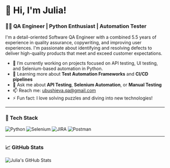 # 👋 Hi, I'm Julia!

### 👩‍💻 QA Engineer | Python Enthusiast | Automation Tester

I'm a detail-oriented Software QA Engineer with a combined 5.5 years of experience in quality assurance, copywriting, and improving user experiences. I'm passionate about identifying and resolving defects to deliver high-quality products that meet and exceed customer expectations.

- 🔭 I’m currently working on projects focused on API testing, UI testing, and Selenium-based automation in Python.
- 🌱 Learning more about **Test Automation Frameworks** and **CI/CD pipelines**
- 💬 Ask me about **API Testing**, **Selenium Automation**, or **Manual Testing**
- 📫 Reach me: [ubushieva.qa@gmail.com](mailto:ubushieva.qa@gmail.com)
- ⚡ Fun fact: I love solving puzzles and diving into new technologies!

---

### 🚀 Tech Stack
![Python](https://img.shields.io/badge/Python-3670A0?style=for-the-badge&logo=python&logoColor=ffdd54)
![Selenium](https://img.shields.io/badge/Selenium-43B02A?style=for-the-badge&logo=selenium&logoColor=white)
![JIRA](https://img.shields.io/badge/JIRA-0052CC?style=for-the-badge&logo=jira&logoColor=white)
![Postman](https://img.shields.io/badge/Postman-FF6C37?style=for-the-badge&logo=postman&logoColor=white)

---

### 📈 GitHub Stats
![Julia's GitHub Stats](https://github-readme-stats.vercel.app/api?username=your-github-username&show_icons=true&theme=dracula)
